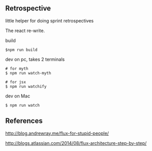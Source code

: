 ## Retrospective

little helper for doing sprint retrospectives

The react re-write.

build

```
$npm run build
```

dev on pc, takes 2 terminals

```
# for myth
$ npm run watch-myth

# for jsx
$ npm run watchify
```

dev on Mac
```
$ npm run watch
```



## References

http://blog.andrewray.me/flux-for-stupid-people/

http://blogs.atlassian.com/2014/08/flux-architecture-step-by-step/
